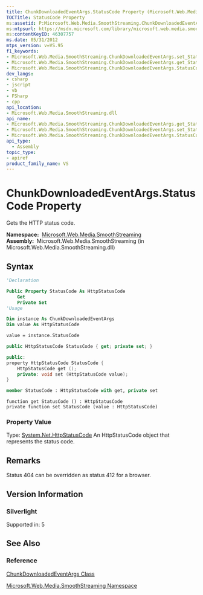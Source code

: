```yaml
---
title: ChunkDownloadedEventArgs.StatusCode Property (Microsoft.Web.Media.SmoothStreaming)
TOCTitle: StatusCode Property
ms:assetid: P:Microsoft.Web.Media.SmoothStreaming.ChunkDownloadedEventArgs.StatusCode
ms:mtpsurl: https://msdn.microsoft.com/library/microsoft.web.media.smoothstreaming.chunkdownloadedeventargs.statuscode(v=VS.95)
ms:contentKeyID: 46307757
ms.date: 05/31/2012
mtps_version: v=VS.95
f1_keywords:
- Microsoft.Web.Media.SmoothStreaming.ChunkDownloadedEventArgs.set_StatusCode
- Microsoft.Web.Media.SmoothStreaming.ChunkDownloadedEventArgs.get_StatusCode
- Microsoft.Web.Media.SmoothStreaming.ChunkDownloadedEventArgs.StatusCode
dev_langs:
- csharp
- jscript
- vb
- FSharp
- cpp
api_location:
- Microsoft.Web.Media.SmoothStreaming.dll
api_name:
- Microsoft.Web.Media.SmoothStreaming.ChunkDownloadedEventArgs.get_StatusCode
- Microsoft.Web.Media.SmoothStreaming.ChunkDownloadedEventArgs.set_StatusCode
- Microsoft.Web.Media.SmoothStreaming.ChunkDownloadedEventArgs.StatusCode
api_type:
  - Assembly
topic_type:
- apiref
product_family_name: VS
---
```


# ChunkDownloadedEventArgs.StatusCode Property

Gets the HTTP status code.

**Namespace:**  [Microsoft.Web.Media.SmoothStreaming](microsoft-web-media-smoothstreaming-namespace_1.md)  
**Assembly:**  Microsoft.Web.Media.SmoothStreaming (in Microsoft.Web.Media.SmoothStreaming.dll)

## Syntax

```vb
'Declaration

Public Property StatusCode As HttpStatusCode
    Get
    Private Set
'Usage

Dim instance As ChunkDownloadedEventArgs
Dim value As HttpStatusCode

value = instance.StatusCode
```

```csharp
public HttpStatusCode StatusCode { get; private set; }
```

```cpp
public:
property HttpStatusCode StatusCode {
    HttpStatusCode get ();
    private: void set (HttpStatusCode value);
}
```

``` fsharp
member StatusCode : HttpStatusCode with get, private set
```

```jscript
function get StatusCode () : HttpStatusCode
private function set StatusCode (value : HttpStatusCode)
```

### Property Value

Type: [System.Net.HttpStatusCode](https://msdn.microsoft.com/library/f92ssyy1\(v=vs.95\))  
An HttpStatusCode object that represents the status code.

## Remarks

Status 404 can be overridden as status 412 for a browser.

## Version Information

### Silverlight

Supported in: 5  

## See Also

### Reference

[ChunkDownloadedEventArgs Class](chunkdownloadedeventargs-class-microsoft-web-media-smoothstreaming.md)

[Microsoft.Web.Media.SmoothStreaming Namespace](microsoft-web-media-smoothstreaming-namespace_1.md)

